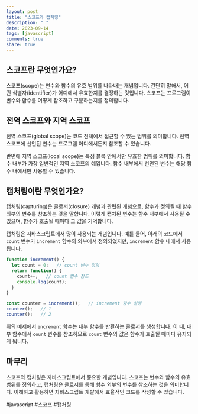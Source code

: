 ```yaml
---
layout: post
title: "스코프와 캡처링"
description: " "
date: 2023-09-14
tags: [javascript]
comments: true
share: true
---
```


## 스코프란 무엇인가요?

스코프(scope)는 변수와 함수의 유효 범위를 나타내는 개념입니다. 간단히 말해서, 어떤 식별자(identifier)가 어디에서 유효한지를 결정하는 것입니다. 스코프는 프로그램이 변수와 함수를 어떻게 참조하고 구분하는지를 정의합니다.

## 전역 스코프와 지역 스코프

전역 스코프(global scope)는 코드 전체에서 접근할 수 있는 범위를 의미합니다. 전역 스코프에 선언된 변수는 프로그램 어디에서든지 참조할 수 있습니다.

반면에 지역 스코프(local scope)는 특정 블록 안에서만 유효한 범위를 의미합니다. 함수 내부가 가장 일반적인 지역 스코프의 예입니다. 함수 내부에서 선언된 변수는 해당 함수 내에서만 사용할 수 있습니다.

## 캡처링이란 무엇인가요?

캡처링(capturing)은 클로저(closure) 개념과 관련된 개념으로, 함수가 정의될 때 함수 외부의 변수를 참조하는 것을 말합니다. 이렇게 캡처된 변수는 함수 내부에서 사용될 수 있으며, 함수가 호출될 때마다 그 값을 기억합니다.

캡처링은 자바스크립트에서 많이 사용되는 개념입니다. 예를 들어, 아래의 코드에서 `count` 변수가 `increment` 함수의 외부에서 정의되었지만, `increment` 함수 내에서 사용됩니다.

```javascript
function increment() {
  let count = 0;   // count 변수 정의
  return function() {
    count++;   // count 변수 참조
    console.log(count);
  }
}

const counter = increment();   // increment 함수 실행
counter();   // 1
counter();   // 2
```

위의 예제에서 `increment` 함수는 내부 함수를 반환하는 클로저를 생성합니다. 이 때, 내부 함수에서 `count` 변수를 참조하므로 `count` 변수의 값은 함수가 호출될 때마다 유지되게 됩니다.

## 마무리

스코프와 캡처링은 자바스크립트에서 중요한 개념입니다. 스코프는 변수와 함수의 유효 범위를 정의하고, 캡처링은 클로저를 통해 함수 외부의 변수를 참조하는 것을 의미합니다. 이해하고 활용하면 자바스크립트 개발에서 효율적인 코드를 작성할 수 있습니다.

#javascript #스코프 #캡처링
